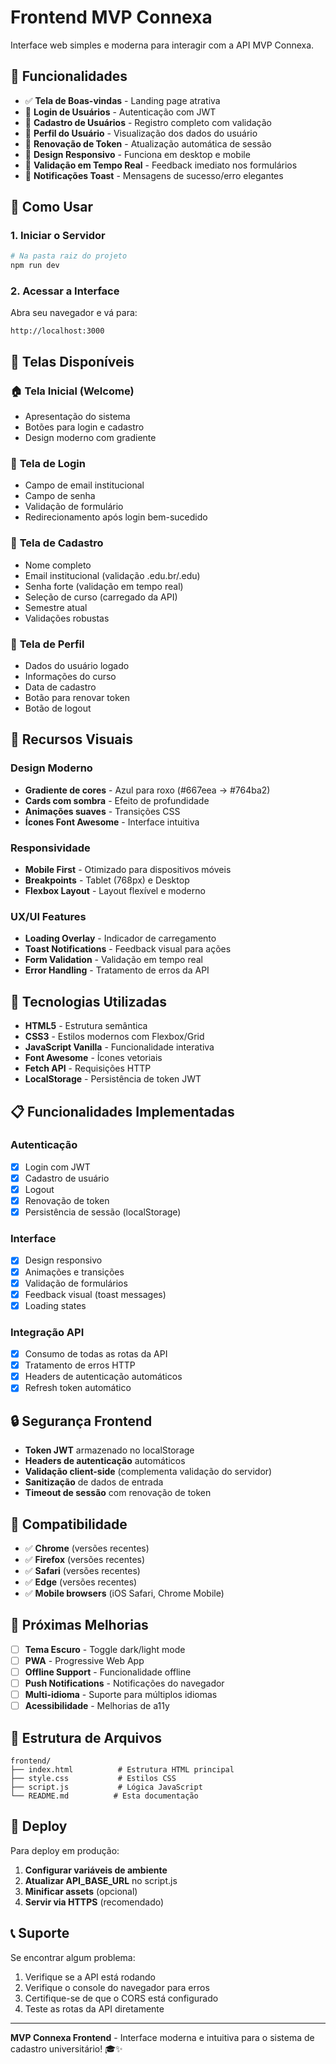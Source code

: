 # Frontend MVP Connexa

Interface web simples e moderna para interagir com a API MVP Connexa.

## 🎨 Funcionalidades

- ✅ **Tela de Boas-vindas** - Landing page atrativa
- 🔐 **Login de Usuários** - Autenticação com JWT
- 📝 **Cadastro de Usuários** - Registro completo com validação
- 👤 **Perfil do Usuário** - Visualização dos dados do usuário
- 🔄 **Renovação de Token** - Atualização automática de sessão
- 📱 **Design Responsivo** - Funciona em desktop e mobile
- 🎯 **Validação em Tempo Real** - Feedback imediato nos formulários
- 🍞 **Notificações Toast** - Mensagens de sucesso/erro elegantes

## 🚀 Como Usar

### 1. Iniciar o Servidor
```bash
# Na pasta raiz do projeto
npm run dev
```

### 2. Acessar a Interface
Abra seu navegador e vá para:
```
http://localhost:3000
```

## 📱 Telas Disponíveis

### 🏠 **Tela Inicial (Welcome)**
- Apresentação do sistema
- Botões para login e cadastro
- Design moderno com gradiente

### 🔑 **Tela de Login**
- Campo de email institucional
- Campo de senha
- Validação de formulário
- Redirecionamento após login bem-sucedido

### 📝 **Tela de Cadastro**
- Nome completo
- Email institucional (validação .edu.br/.edu)
- Senha forte (validação em tempo real)
- Seleção de curso (carregado da API)
- Semestre atual
- Validações robustas

### 👤 **Tela de Perfil**
- Dados do usuário logado
- Informações do curso
- Data de cadastro
- Botão para renovar token
- Botão de logout

## 🎨 Recursos Visuais

### Design Moderno
- **Gradiente de cores** - Azul para roxo (#667eea → #764ba2)
- **Cards com sombra** - Efeito de profundidade
- **Animações suaves** - Transições CSS
- **Ícones Font Awesome** - Interface intuitiva

### Responsividade
- **Mobile First** - Otimizado para dispositivos móveis
- **Breakpoints** - Tablet (768px) e Desktop
- **Flexbox Layout** - Layout flexível e moderno

### UX/UI Features
- **Loading Overlay** - Indicador de carregamento
- **Toast Notifications** - Feedback visual para ações
- **Form Validation** - Validação em tempo real
- **Error Handling** - Tratamento de erros da API

## 🔧 Tecnologias Utilizadas

- **HTML5** - Estrutura semântica
- **CSS3** - Estilos modernos com Flexbox/Grid
- **JavaScript Vanilla** - Funcionalidade interativa
- **Font Awesome** - Ícones vetoriais
- **Fetch API** - Requisições HTTP
- **LocalStorage** - Persistência de token JWT

## 📋 Funcionalidades Implementadas

### Autenticação
- [x] Login com JWT
- [x] Cadastro de usuário
- [x] Logout
- [x] Renovação de token
- [x] Persistência de sessão (localStorage)

### Interface
- [x] Design responsivo
- [x] Animações e transições
- [x] Validação de formulários
- [x] Feedback visual (toast messages)
- [x] Loading states

### Integração API
- [x] Consumo de todas as rotas da API
- [x] Tratamento de erros HTTP
- [x] Headers de autenticação automáticos
- [x] Refresh token automático

## 🔒 Segurança Frontend

- **Token JWT** armazenado no localStorage
- **Headers de autenticação** automáticos
- **Validação client-side** (complementa validação do servidor)
- **Sanitização** de dados de entrada
- **Timeout de sessão** com renovação de token

## 📱 Compatibilidade

- ✅ **Chrome** (versões recentes)
- ✅ **Firefox** (versões recentes) 
- ✅ **Safari** (versões recentes)
- ✅ **Edge** (versões recentes)
- ✅ **Mobile browsers** (iOS Safari, Chrome Mobile)

## 🎯 Próximas Melhorias

- [ ] **Tema Escuro** - Toggle dark/light mode
- [ ] **PWA** - Progressive Web App
- [ ] **Offline Support** - Funcionalidade offline
- [ ] **Push Notifications** - Notificações do navegador
- [ ] **Multi-idioma** - Suporte para múltiplos idiomas
- [ ] **Acessibilidade** - Melhorias de a11y

## 🔧 Estrutura de Arquivos

```
frontend/
├── index.html          # Estrutura HTML principal
├── style.css           # Estilos CSS
├── script.js           # Lógica JavaScript
└── README.md          # Esta documentação
```

## 🚀 Deploy

Para deploy em produção:

1. **Configurar variáveis de ambiente**
2. **Atualizar API_BASE_URL** no script.js
3. **Minificar assets** (opcional)
4. **Servir via HTTPS** (recomendado)

## 📞 Suporte

Se encontrar algum problema:

1. Verifique se a API está rodando
2. Verifique o console do navegador para erros
3. Certifique-se de que o CORS está configurado
4. Teste as rotas da API diretamente

---

**MVP Connexa Frontend** - Interface moderna e intuitiva para o sistema de cadastro universitário! 🎓✨
